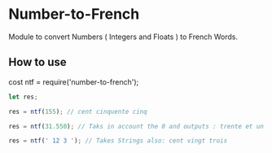 # Number-to-French

Module to convert Numbers ( Integers and Floats ) to French Words.

## How to use

cost ntf = require('number-to-french');

``` Javascript
let res;

res = ntf(155); // cent cinquente cinq

res = ntf(31.550); // Taks in account the 0 and outputs : trente et un virgule cinquente cinq

res = ntf(' 12 3 '); // Takes Strings also: cent vingt trois
```
